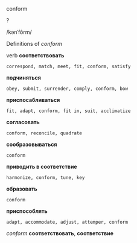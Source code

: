 conform

?

/kənˈfôrm/

Definitions of _conform_

verb
**соответствовать**

    correspond, match, meet, fit, conform, satisfy
**подчиняться**

    obey, submit, surrender, comply, conform, bow
**приспосабливаться**

    fit, adapt, conform, fit in, suit, acclimatize
**согласовать**

    conform, reconcile, quadrate
**сообразовываться**

    conform
**приводить в соответствие**

    harmonize, conform, tune, key
**образовать**

    conform
**приспособлять**

    adapt, accommodate, adjust, attemper, conform

_conform_
**соответствовать**, **соответствие**